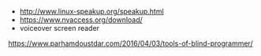 
* http://www.linux-speakup.org/speakup.html
* https://www.nvaccess.org/download/
* voiceover screen reader

https://www.parhamdoustdar.com/2016/04/03/tools-of-blind-programmer/
